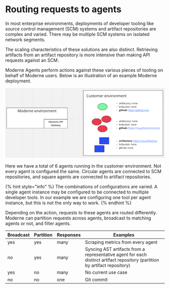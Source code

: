 # Routing requests to agents

In most enterprise environments, deployments of developer tooling like source control management (SCM) systems and artifact repositories are complex and varied. There may be multiple SCM systems on isolated network segments.

The scaling characteristics of these solutions are also distinct. Retrieving artifacts from an artifact repository is more intensive than making API requests against an SCM.

Moderne Agents perform actions against these various pieces of tooling on behalf of Moderne users. Below is an illustration of an example Moderne deployment.

![](<../.gitbook/assets/Screen Shot 2022-05-09 at 10.53.57 AM.png>)

Here we have a total of 6 agents running in the customer environment. Not every agent is configured the same. Circular agents are connected to SCM repositories, and square agents are connected to artifact repositories.

{% hint style="info" %}
The combinations of configurations are varied. A single agent instance may be configured to be connected to multiple developer tools. In our example we are configuring one tool per agent instance, but this is not the only way to work.
{% endhint %}

Depending on the action, requests to these agents are routed differently. Moderne can partition requests across agents, broadcast to matching agents or not, and filter agents.

| Broadcast | Partition | Responses | Examples                                                                                                                   |
| --------- | --------- | --------- | -------------------------------------------------------------------------------------------------------------------------- |
| yes       | yes       | many      | Scraping metrics from every agent                                                                                          |
| no        | yes       | many      | Syncing AST artifacts from a representative agent for each distinct artifact repository (partition by artifact repository) |
| yes       | no        | many      | No current use case                                                                                                        |
| no        | no        | one       | Git commit                                                                                                                 |
